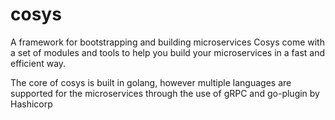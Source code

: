# cosys

A framework for bootstrapping and building microservices
Cosys come with a set of modules and tools to help you build your microservices in a fast and efficient way.

The core of cosys is built in golang, however multiple languages are supported for the microservices through the use of gRPC and go-plugin by Hashicorp
